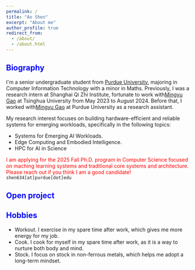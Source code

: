 ```yaml
---
permalink: /
title: "Ao Shen"
excerpt: "About me"
author_profile: true
redirect_from: 
  - /about/
  - /about.html
---
```

<h2 class="col">
<font color=blue>Biography</font>
</h2>

I'm a senior undergraduate student from <a href="https://www.purdue.edu/">Purdue University</a>, majoring in Computer Information Technology with a minor in Maths. 
Previously, I was a research intern at Shanghai Qi Zhi Institute, fortunate to work with<a href="http://people.iiis.tsinghua.edu.cn/~gaomy/">Mingyu Gao</a> at Tsinghua University from May 2023 to August 2024. Before that, I worked with<a href="https://baijianyang.netlify.app/">Mingyu Gao</a> at Purdue University as a research assistant.

My research interest focuses on building hardware-efficient and reliable systems for emerging workloads, specifically in the following topics:
<ul>
    <li>Systems for Emerging AI Workloads.</li>
    <li>Edge Computing and Embodied Intelligence.</li>
    <li>HPC for AI in Science</li>
</ul>

<span style="color: red;">I am applying for the 2025 Fall Ph.D. program in Computer Science focused on maching learning systems and traditional core systems and architecture. Please reach out if you think I am a good candidate!  </span> `shen634[at]purdue[dot]edu`

<h2 class="col">
<font color=blue>Open project</font>
</h2>

<!-- 1 -->
<!-- <div class="section-text col-right">
<h3><a href="https://github.com/THUDM/AgentBench" style="text-decoration: none;"><span class="emph">AgentBench: Evaluating LLMs as Agents</span></a></h3>
</div>

<div><a style="text-decoration: none;">@Intern at Zhipu AI</a>
</div>

<ul>
    <li>Project: AgentBench, ICLR 2024, 2k+ stars</li>
    <li>This project made me realize the importance of long-text performance of large models in real-world agent applications, which has since become the focus of my research.</li>
</ul> -->

<h2 class="col">
<font color=blue>Hobbies</font>
</h2>

<ul>
    <li>Workout. I exercise in my spare time after work, which gives me more energy for my job.</li>
    <li>Cook. I cook for myself in my spare time after work, as it is a way to nurture both body and mind.</li>
    <li>Stock. I focus on stock in non-ferrous metals, which helps me adopt a long-term mindset.</li>
</ul>